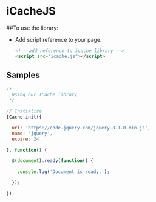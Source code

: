 # iCacheJS

##To use the library:

* Add script reference to your page.

  ```html
  <!-- add reference to icache library -->
  <script src="icache.js"></script>
  ```

## Samples

```javascript
/*
  Using our ICache library.
 */

// Initialize
ICache.init({

  uri: 'https://code.jquery.com/jquery-3.1.0.min.js',
  name: 'jquery',
  expire: 24

}, function() {

  $(document).ready(function() {

    console.log('Document is ready.');

  });

});
```
